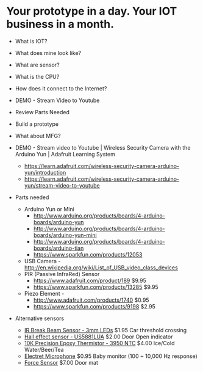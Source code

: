 # Your prototype in a day. Your IOT business in a month. 

- What is IOT?
- What does mine look like?
- What are sensor?
- What is the CPU?
- How does it connect to the Internet?
- DEMO - Stream Video to Youtube
- Review Parts Needed
- Build a prototype
- What about MFG?


- DEMO - Stream video to Youtube | Wireless Security Camera with the Arduino Yun | Adafruit Learning System
    - https://learn.adafruit.com/wireless-security-camera-arduino-yun/introduction
    - https://learn.adafruit.com/wireless-security-camera-arduino-yun/stream-video-to-youtube

- Parts needed 
    - Arduino Yun or Mini  
        - http://www.arduino.org/products/boards/4-arduino-boards/arduino-yun
        - http://www.arduino.org/products/boards/4-arduino-boards/arduino-yun-mini
        - http://www.arduino.org/products/boards/4-arduino-boards/arduino-tian
        - https://www.sparkfun.com/products/12053
    - USB Camera  - http://en.wikipedia.org/wiki/List_of_USB_video_class_devices
    - PIR (Passive InfraRed) Sensor
        - https://www.adafruit.com/product/189  $9.95
        - https://www.sparkfun.com/products/13285 $9.95
    - Piezo Element - 
        - http://www.adafruit.com/products/1740 $0.95
        - https://www.sparkfun.com/products/9198 $2.95

- Alternative sensors
    - [IR Break Beam Sensor - 3mm LEDs](http://www.adafruit.com/products/2167) $1.95
        Car threshold crossing
    - [Hall effect sensor - US5881LUA](http://www.adafruit.com/products/158) $2.00
        Door Open indicator
    - [10K Precision Epoxy Thermistor - 3950 NTC](http://www.adafruit.com/products/372) $4.00
        Ice/Cold Water/Beer/Tea
    - [Electret Microphone](https://www.sparkfun.com/products/8635) $0.95
        Baby monitor (100 ~ 10,000 Hz response)
    - [Force Sensor](https://www.adafruit.com/products/166) $7.00
        Door mat
